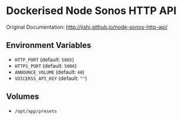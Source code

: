 # Dockerised Node Sonos HTTP API

Original Documentation: http://jishi.github.io/node-sonos-http-api/

## Environment Variables

* `HTTP_PORT` (default: `5005`)
* `HTTPS_PORT` (default: `5006`)
* `ANNOUNCE_VOLUME` (default: `40`)
* `VOICERSS_API_KEY` (default: `""`)

## Volumes

* `/opt/app/presets`
